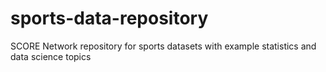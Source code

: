 # sports-data-repository
SCORE Network repository for sports datasets with example statistics and data science topics
